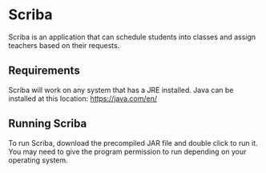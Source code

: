 # Scriba
Scriba is an application that can schedule students into classes and assign teachers based on their requests.

## Requirements
Scriba will work on any system that has a JRE installed. Java can be installed at this location: https://java.com/en/

## Running Scriba
To run Scriba, download the precompiled JAR file and double click to run it. You may need to give the program permission to run depending on your operating system.

